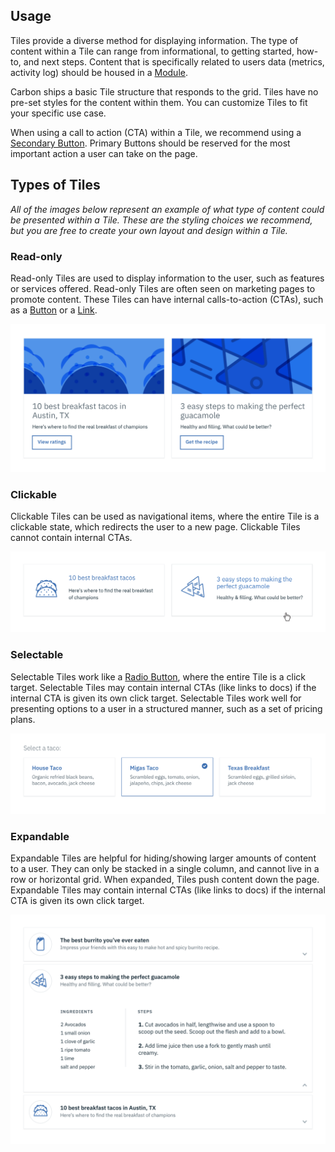 ## Usage
Tiles provide a diverse method for displaying information. The type of content within a Tile can range from informational, to getting started, how-to, and next steps. Content that is specifically related to users data (metrics, activity log) should be housed in a [Module](/components/module).  

Carbon ships a basic Tile structure that responds to the grid. Tiles have no pre-set styles for the content within them. You can customize Tiles to fit your specific use case.

When using a call to action (CTA) within a Tile, we recommend using a [Secondary Button](/components/button). Primary Buttons should be reserved for the most important action a user can take on the page.

## Types of Tiles
_All of the images below represent an example of what type of content could be presented within a Tile. These are the styling choices we recommend, but you are free to create your own layout and design within a Tile._

### Read-only
Read-only Tiles are used to display information to the user, such as features or services offered. Read-only Tiles are often seen on marketing pages to promote content. These Tiles can have internal calls-to-action (CTAs), such as a [Button](/components/button) or a [Link](/components/link).

![Read-only tile](images/tile-usage-1.png)

### Clickable
Clickable Tiles can be used as navigational items, where the entire Tile is a clickable state, which redirects the user to a new page. Clickable Tiles cannot contain internal CTAs.

![Clickable tile](images/tile-usage-2.png)

### Selectable
Selectable Tiles work like a [Radio Button](/components/radio-button), where the entire Tile is a click target. Selectable Tiles may contain internal CTAs (like links to docs) if the internal CTA is given its own click target. Selectable Tiles work well for presenting options to a user in a structured manner, such as a set of pricing plans.

![Selectable tile](images/tile-usage-3.png)

### Expandable
Expandable Tiles are helpful for hiding/showing larger amounts of content to a user. They can only be stacked in a single column, and cannot live in a row or horizontal grid. When expanded, Tiles push content down the page. Expandable Tiles may contain internal CTAs (like links to docs) if the internal CTA is given its own click target.


![Expadable tile](images/tile-usage-4.png)
